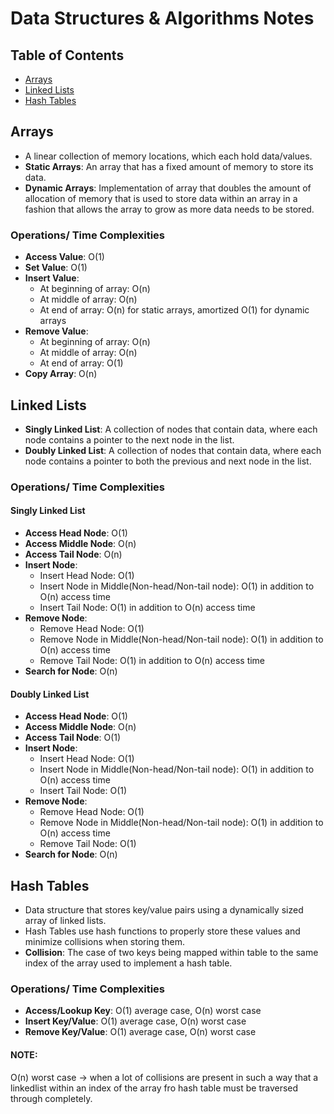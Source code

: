 # Data Structures & Algorithms Notes

## Table of Contents
- [Arrays](https://github.com/ZackaryWright/DSA#arrays)
- [Linked Lists](https://github.com/ZackaryWright/DSA#linked-lists)
- [Hash Tables](https://github.com/ZackaryWright/DSA#hash-tables)

## **Arrays**
- A linear collection of memory locations, which each hold data/values.
- **Static Arrays**: An array that has a fixed amount of memory to store its data. 
- **Dynamic Arrays**: Implementation of array that doubles the amount of allocation of memory that is used to store data within an array in a fashion that allows the array to grow as more data needs to be stored.

### Operations/ Time Complexities

- **Access Value**: O(1)
- **Set Value**: O(1) 
- **Insert Value**:
    - At beginning of array: O(n)
    - At middle of array: O(n)
    - At end of array: O(n) for static arrays, amortized O(1) for dynamic arrays
- **Remove Value**:
    - At beginning of array: O(n)
    - At middle of array: O(n)
    - At end of array: O(1)
- **Copy Array**: O(n)



## **Linked Lists**
- **Singly Linked List**: A collection of nodes that contain data, where each node contains a pointer to the next node in the list. 
- **Doubly Linked List**: A collection of nodes that contain data, where each node contains a pointer to both the previous and next node in the list.

### Operations/ Time Complexities

#### **Singly Linked List**
- **Access Head Node**: O(1)
- **Access Middle Node**: O(n) 
- **Access Tail Node**: O(n)
- **Insert Node**:
    - Insert Head Node: O(1)
    - Insert Node in Middle(Non-head/Non-tail node): O(1) in addition to O(n) access time
    - Insert Tail Node: O(1) in addition to O(n) access time
- **Remove Node**:
    - Remove Head Node: O(1)
    - Remove Node in Middle(Non-head/Non-tail node): O(1) in addition to O(n) access time
    - Remove Tail Node: O(1) in addition to O(n) access time
- **Search for Node**: O(n)


#### **Doubly Linked List**
- **Access Head Node**: O(1)
- **Access Middle Node**: O(n) 
- **Access Tail Node**: O(1)
- **Insert Node**:
    - Insert Head Node: O(1)
    - Insert Node in Middle(Non-head/Non-tail node): O(1) in addition to O(n) access time
    - Insert Tail Node: O(1)
- **Remove Node**:
    - Remove Head Node: O(1)
    - Remove Node in Middle(Non-head/Non-tail node): O(1) in addition to O(n) access time
    - Remove Tail Node: O(1)
- **Search for Node**: O(n)



## **Hash Tables**
- Data structure that stores key/value pairs using a dynamically sized array of linked lists.
- Hash Tables use hash functions to properly store these values and minimize collisions when storing them.
- **Collision**: The case of two keys being mapped within table to the same index of the array used to implement a hash table.

### Operations/ Time Complexities

- **Access/Lookup Key**: O(1) average case, O(n) worst case
- **Insert Key/Value**: O(1) average case, O(n) worst case
- **Remove Key/Value**: O(1) average case, O(n) worst case 

#### **NOTE**: 
O(n) worst case -> when a lot of collisions are present in such a way that a linkedlist within an index of the array fro hash table must be traversed through completely.

